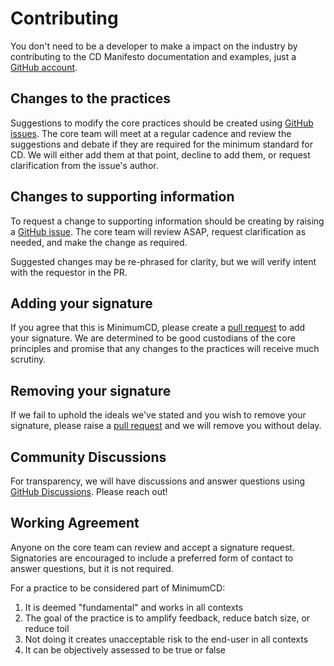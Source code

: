 # Contributing

You don't need to be a developer to make a impact on the industry by contributing to the CD Manifesto documentation and examples, just a [GitHub account](https://github.com/).

## Changes to the practices

Suggestions to modify the core practices should be created using [GitHub issues](https://github.com/Minimum-CD/cd-manifesto/issues/new/choose). The core team will meet at a regular cadence and review the suggestions and debate if they are required for the minimum standard for CD. We will either add them at that point, decline to add them, or request clarification from the issue's author.

## Changes to supporting information

To request a change to supporting information should be creating by raising a [GitHub issue](https://github.com/Minimum-CD/cd-manifesto/issues/new/choose). The core team will review ASAP, request clarification as needed, and make the change as required.

Suggested changes may be re-phrased for clarity, but we will verify intent with the requestor in the PR.

## Adding your signature

If you agree that this is MinimumCD, please create a [pull request](https://help.github.com/articles/creating-a-pull-request-from-a-fork/) to add your signature. We are determined to be good custodians of the core principles and promise that any changes to the practices will receive much scrutiny.

## Removing your signature

If we fail to uphold the ideals we've stated and you wish to remove your signature, please raise a [pull request](https://help.github.com/articles/creating-a-pull-request-from-a-fork/) and we will remove you without delay. 

## Community Discussions

For transparency, we will have discussions and answer questions using [GitHub Discussions](https://github.com/Minimum-CD/cd-manifesto/discussions). Please reach out!

## Working Agreement

Anyone on the core team can review and accept a signature request. Signatories are encouraged to include a preferred form of contact to answer questions, but it is not required.

For a practice to be considered part of MinimumCD:

1. It is deemed "fundamental" and works in all contexts
2. The goal of the practice is to amplify feedback, reduce batch size, or reduce toil
3. Not doing it creates unacceptable risk to the end-user in all contexts
4. It can be objectively assessed to be true or false
